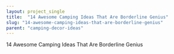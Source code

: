 ```yaml
---
layout: project_single
title:  "14 Awesome Camping Ideas That Are Borderline Genius"
slug: "14-awesome-camping-ideas-that-are-borderline-genius"
parent: "camping-decor-ideas"
---
```

14 Awesome Camping Ideas That Are Borderline Genius